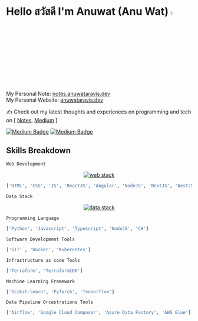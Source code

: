 # Hello สวัสดี I'm Anuwat (Anu Wat) <img src="https://media.giphy.com/media/hvRJCLFzcasrR4ia7z/giphy.gif" width="5%">

My Personal Note: [notes.anuwataravis.dev](https://notes.anuwataravis.dev/)  
My Personal Website: [anuwataravis.dev](https://anuwataravis.dev/)

:writing_hand: Check out my latest thoughts and experiences on programming and tech on
[
[Notes](https://notes.anuwataravis.dev/),
 [Medium](https://medium.com/@anuwataravis)
]

[![Medium Badge](https://img.shields.io/badge/-Medium-050a30?style=flat-square&logo=Medium&logoColor=white)](https://medium.com/@anuwataravis/)
[![Medium Badge](https://img.shields.io/badge/LinkedIn-0077B5?style=flat-square&logo=linkedin&logoColor=white)](https://www.linkedin.com/in/anuwataravis/)


## Skills Breakdown 
```Web Development```
<p align="center">
  <a href="https://github.com/anuwatavis">
   <img src="webstack.png" alt="web stack">
  </a>
</p>

```python
['HTML', 'CSS', 'JS', 'ReactJS', 'Angular', 'NodeJS', 'NextJS', 'NestJS', 'FastAPI', 'Flask', 'GIN']
```

```Data Stack```
<p align="center">
  <a href="https://github.com/anuwatavis">
   <img src="datastack.png" alt="data stack">
  </a>
</p>

```Programming Language```
```python
['Python', 'Javascript', 'Typescript', 'NodeJS', 'C#']
```

```Software Development Tools```
```python
['GIT' , 'Docker', 'Kubernetes']
```

```Infrastructure as code Tools```
```python
['Terraform', 'TerraformCDK']
```

```Machine Learning Framework```
 ```python
['Scikit-learn', 'PyTorch', 'Tensorflow']
```

```Data Pipeline Orcestrations Tools```
```python
['Airflow', 'Google Cloud Composer', 'Azure Data Factory', 'AWS Glue']
```
